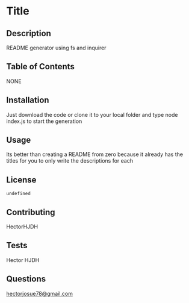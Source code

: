 
  # Title

  ## Description
  
  README generator using fs and inquirer
  
  ## Table of Contents
  
  NONE
  
  ## Installation
  
  Just download the code or clone it to your local folder and type node index.js to start the generation
  
  ## Usage
  
  Its better than creating a README from zero because it already has the titles for you to only write the descriptions for each
  
  ## License
    undefined
    
    
    

  ## Contributing
  
  HectorHJDH
  
  ## Tests
  
  Hector HJDH
  
  ## Questions
  
  hectorjosue78@gmail.com
